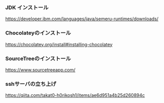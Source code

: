 ### JDK インストール
https://developer.ibm.com/languages/java/semeru-runtimes/downloads/

### Chocolateyのインストール
https://chocolatey.org/install#installing-chocolatey

### SourceTreeのインストール
https://www.sourcetreeapp.com/

### sshサーバの立ち上げ
https://qiita.com/takat0-h0rikosh1/items/ae6d951a4b25d260894c
